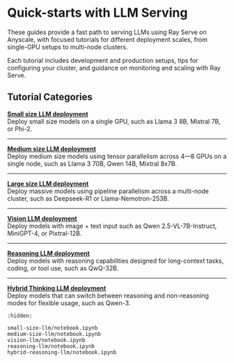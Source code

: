 # Quick-starts with LLM Serving

These guides provide a fast path to serving LLMs using Ray Serve on Anyscale, with focused tutorials for different deployment scales, from single-GPU setups to multi-node clusters.

Each tutorial includes development and production setups, tips for configuring your cluster, and guidance on monitoring and scaling with Ray Serve.

## Tutorial Categories

**[Small size LLM deployment](https://github.com/ray-project/ray/tree/master/doc/source/ray-overview/examples/deployment-serve-llm/notebooks/small-size-llm.ipynb)**  
Deploy small size models on a single GPU, such as Llama 3 8B, Mistral 7B, or Phi-2.  

---

**[Medium size LLM deployment](https://github.com/ray-project/ray/tree/master/doc/source/ray-overview/examples/deployment-serve-llm/notebooks/medium-size-llm.ipynb)**  
Deploy medium size models using tensor parallelism across 4—8 GPUs on a single node, such as Llama 3 70B, Qwen 14B, Mixtral 8x7B.  

---

**[Large size LLM deployment](https://github.com/anyscale/templates/tree/main/templates/ray_serve_llm/end-to-end-examples/gargantuan_model)**  
Deploy massive models using pipeline parallelism across a multi-node cluster, such as Deepseek-R1 or Llama-Nemotron-253B.  

---

**[Vision LLM deployment](https://github.com/ray-project/ray/tree/master/doc/source/ray-overview/examples/deployment-serve-llm/notebooks/vision-llm.ipynb)**  
Deploy models with image + text input such as Qwen 2.5-VL-7B-Instruct, MiniGPT-4, or Pixtral-12B.  

---

**[Reasoning LLM deployment](https://github.com/ray-project/ray/tree/master/doc/source/ray-overview/examples/deployment-serve-llm/notebooks/reasoning-llm.ipynb)**  
Deploy models with reasoning capabilities designed for long-context tasks, coding, or tool use, such as QwQ-32B.  

---

**[Hybrid Thinking LLM deployment](https://github.com/ray-project/ray/tree/master/doc/source/ray-overview/examples/deployment-serve-llm/notebooks/hybrid-reasoning-llm.ipynb)**  
Deploy models that can switch between reasoning and non-reasoning modes for flexible usage, such as Qwen-3.

```{toctree}
:hidden:

small-size-llm/notebook.ipynb
medium-size-llm/notebook.ipynb
vision-llm/notebook.ipynb
reasoning-llm/notebook.ipynb
hybrid-reasoning-llm/notebook.ipynb
```

